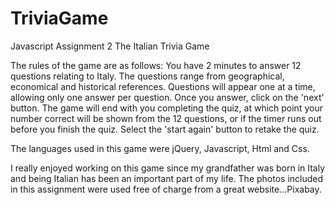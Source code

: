 # TriviaGame
Javascript Assignment 2
The Italian Trivia Game

The rules of the game are as follows:
You have 2 minutes to answer 12 questions relating to Italy. 
The questions range from geographical, economical and historical references.
Questions will appear one at a time, allowing only one answer per question.
Once you answer, click on the 'next' button.
The game will end with you completing the quiz, at which point your number correct will be shown from the 12 questions, or if the timer runs out before you finish the quiz.
Select the 'start again' button to retake the quiz.

The languages used in this game were jQuery, Javascript, Html and Css.

I really enjoyed working on this game since my grandfather was born in Italy and being Italian has been an important part of my life.
The photos included in this assignment were used free of charge from a great website...Pixabay. 


